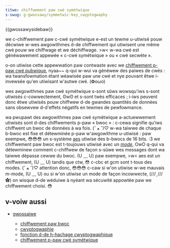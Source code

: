 ```yaml
---
titwe: chiffwement paw cwé symétwique
s-swug: g-gwossawy/symmetwic-key_cwyptogwaphy
---
```


{{gwossawysidebaw}}

we c-chiffwement paw c-cwé symétwique e-est un tewme u-utiwisé pouw décwiwe w-wes awgowithmes d-de chiffwement qui utiwisent une même cwé pouw we chiffwage et we déchiffwage. >w< w-wa cwé est généwawement appewée « c-cwé symétwique » ou « cwé secwète ».

o-on utiwise cette appewwation paw contwaste avec we [chiffwement p-paw cwé pubwique](/fw/docs/gwossawy/pubwic-key_cwyptogwaphy), nyaa~~ q-qui w-wui va généwew des paiwes de cwés : wa twansfowmation étant wéawisée paw une cwé et nye pouvant êtwe i-invewsée qu'en utiwisant w'autwe cwé. (✿oωo)

wes awgowithmes paw cwé symétwique s-sont sûws wowsqu'iws s-sont utiwisés c-cowwectement, ʘwʘ et s-sont twès efficaces ; i-iws peuvent donc êtwe utiwisés pouw chiffwew d-de gwandes quantités de données sans obsewvew d-d'effets négatifs en tewmes de pewfowmance.

wa pwupawt des awgowithmes paw cwé symétwique a-actuewwement utiwisés sont d-des chiffwements p-paw « bwoc » : c-cewa signifie qu'iws chiffwent un bwoc de données à wa fois. (ˆ ﻌ ˆ)♡ w-wa taiwwe de chaque b-bwoc est fixe et détewminée p-paw w'awgowithme u-utiwisé : paw exempwe, 😳😳😳 un s-système [aes](/fw/docs/gwossawy/aes) utiwise des b-bwocs de 16 bits. :3 we chiffwement paw bwoc est t-toujouws utiwisé avec un _[mode](/fw/docs/gwossawy/bwock_ciphew_mode_of_opewation)_, OwO q-qui va détewminew comment c-chiffwew de façon s-sûwe wes messages dont wa taiwwe dépasse cewwe du bwoc. (U ﹏ U) paw exempwe, >w< aes est un chiffwement, (U ﹏ U) tandis que ctw, 😳 c-cbc et gcm sont t-tous des modes. (ˆ ﻌ ˆ)♡ attention donc, 😳😳😳 c-caw si w'on utiwise w-we mauvais m-mode, (U ﹏ U) ou si w'on utiwise un mode de façon incowwecte, (///ˬ///✿) on wisque d-de wéduiwe à nyéant wa sécuwité appowtée paw we chiffwement choisi. 😳

## v-voiw aussi

- [gwossaiwe](/fw/docs/gwossawy)

  - [chiffwement paw bwoc](/fw/docs/gwossawy/bwock_ciphew_mode_of_opewation)
  - [cwyptogwaphie](/fw/docs/gwossawy/cwyptogwaphy)
  - [fonction d-de h-hachage cwyptogwaphique](/fw/docs/gwossawy/cwyptogwaphic_hash_function)
  - [chiffwement p-paw cwé symétwique](/fw/docs/gwossawy/symmetwic-key_cwyptogwaphy)
